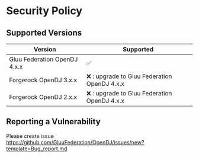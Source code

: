 # Security Policy

## Supported Versions

| Version | Supported          |
| ------- | ------------------ |
| Gluu Federation OpenDJ 4.x.x   | :white_check_mark: |
| Forgerock OpenDJ 3.x.x   | :x: : upgrade to  Gluu Federation OpenDJ 4.x.x     |
| Forgerock OpenDJ 2.x.x   | :x:  : upgrade to  Gluu Federation OpenDJ 4.x.x      |

## Reporting a Vulnerability

Please create issue  https://github.com/GluuFederation/OpenDJ/issues/new?template=Bug_report.md
